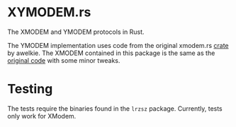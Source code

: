# XYMODEM.rs

The XMODEM and YMODEM protocols in Rust.

The YMODEM implementation uses code from the original xmodem.rs [crate](https://crates.io/crates/xmodem) by awelkie.
The XMODEM contained in this package is the same as the [original code](https://github.com/awelkie/xmodem.rs) with some minor tweaks.

# Testing
The tests require the binaries found in the `lrzsz` package.
Currently, tests only work for XModem.
